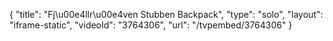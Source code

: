 {
    "title": "Fj\u00e4llr\u00e4ven Stubben Backpack",
    "type": "solo",
    "layout": "iframe-static",
    "videoId": "3764306",
    "url": "\/tvpembed\/3764306"
}